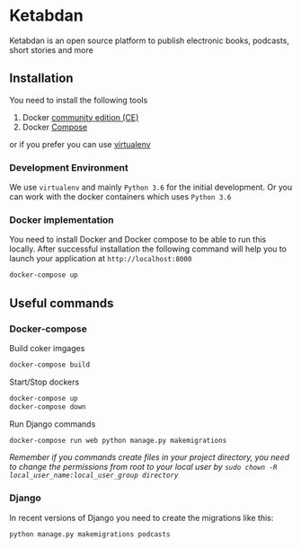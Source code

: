 # Ketabdan

Ketabdan is an open source platform to publish electronic books, podcasts, short stories and more

## Installation
You need to install the following tools
1. Docker [community edition (CE)](https://docs.docker.com/install/)
2. Docker [Compose](https://docs.docker.com/compose/install/)

or if you prefer you can use [virtualenv](https://help.dreamhost.com/hc/en-us/articles/115000695551-Installing-and-using-virtualenv-with-Python-3)


### Development Environment

We use `virtualenv` and mainly `Python 3.6` for the initial development. Or you can work with the docker containers
which uses `Python 3.6`

### Docker implementation

You need to install Docker and Docker compose to be able to run this locally. After successful installation the following command will help you to launch your application at `http://localhost:8000`

```bash
docker-compose up
```

## Useful commands
### Docker-compose
Build coker imgages
```bash
docker-compose build
```

Start/Stop dockers
```bash
docker-compose up
docker-compose down
```
Run Django commands
```bash
docker-compose run web python manage.py makemigrations
```
_Remember if you commands create files in your project directory, you need to change the permissions from root to
your local user by `sudo chown -R local_user_name:local_user_group directory`_

### Django
In recent versions of Django you need to create the migrations like this:
```bash
python manage.py makemigrations podcasts
```